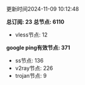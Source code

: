 更新时间2024-11-09 10:12:48

**总订阅: 23**
**总节点: 6110**
- vless节点: 12

**google ping有效节点: 371**
- ss节点: 136
- v2ray节点: 226
- trojan节点: 9
